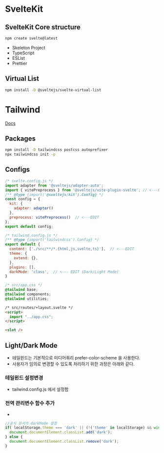 # SvelteKit

## SvelteKit Core structure
```sh
npm create svelte@latest
```
  - Skeleton Project
  - TypeScript
  - ESList
  - Prettier


## Virtual List
```sh
npm install -D @sveltejs/svelte-virtual-list
```



# Tailwind
[Docs](https://tailwindcss.com/docs/guides/sveltekit)

## Packages
```sh
npm install -D tailwindcss postcss autoprefixer
npx tailwindcss init -p
```

## Configs
```js
/* svelte.config.js */
import adapter from '@sveltejs/adapter-auto';
import { vitePreprocess } from '@sveltejs/vite-plugin-svelte'; // <---EDIT
/** @type {import('@sveltejs/kit').Config} */
const config = {
  kit: {
    adapter: adapter()
  },
  preprocess: vitePreprocess()  // <---EDIT
};
export default config;
```

```js
/* tailwind.config.js */
/** @type {import('tailwindcss').Config} */
export default {
  content: ['./src/**/*.{html,js,svelte,ts}'],  // <---EDIT
  theme: {
    extend: {},
  },
  plugins: [],
  darkMode: 'class',  // <--- EDIT (Dark/Light Mode)
}
```

```css
/* src/app.css */
@tailwind base;
@tailwind components;
@tailwind utilities;
```

```html
/* src/routes/+layout.svelte */
<script>
  import "../app.css";
</script>

<slot />
```

## Light/Dark Mode
  - 테일윈드는 기본적으로 미디어쿼리 prefer-color-scheme 을 사용한다.
  - 사용자가 임의로 변경할 수 있도록 처리하기 위한 과정은 아래와 같다.

### 테일윈드 설정변경
  - tailwind.config.js 에서 설정함

### 전역 관리변수 함수 추가
  - 
  ```js
  //공식 문서의 darkMode 설정
  if( localStorage.theme === 'dark' || (!('theme' in localStorage) && window.matchMedia('(prefers-color-scheme: dark)').matches)) {
    document.documentElement.classList.add('dark');
  } else {
    document.documentElement.classList.remove('dark');
  }
  ```
